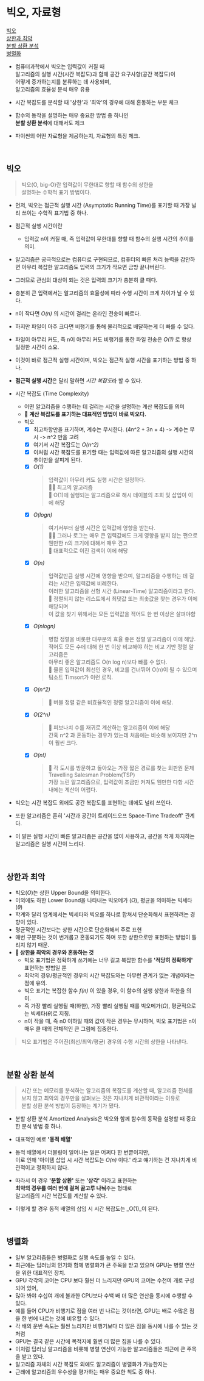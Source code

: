 # 빅오, 자료형

[빅오](#id-section1)<br>
[상한과 최악](#id-section2)<br>
[분할 상환 분석](#id-section3)<br>
[병렬화](#id-section4)<br>



- 컴퓨터과학에서 빅오는 입력값이 커질 때 <br>
  알고리즘의 실행 시간(시간 복잡도)과 함께 공간 요구사항(공간 복잡도)이 <br>
  어떻게 증가하는지를 분류하는 데 사용되며, <br>
  알고리즘의 효율성 분석 매우 유용
  
- 시간 복잡도를 분석할 때 '상한'과 '최악'의 경우에 대해 혼동하는 부분 체크
- 함수의 동작을 설명하는 매우 중요한 방법 중 하나인 <br>
  **분할 상환 분석**에 대해서도 체크
  
- 파이썬의 어떤 자료형을 제공하는지, 자료형의 특징 체크.

<br>
<div id='id-section1'/>

## 빅오
> 빅오(O, big-O)란 입력값이 무한대로 향할 때 함수의 상한을 <br> 
> 설명하는 수학적 표기 방법이다.

- 먼저, 빅오는 점근적 실행 시간 (Asymptotic Running Time)를 표기할 때 가장 널리 쓰이는 수학적 표기법 중 하나.
- 점근적 실행 시간이란
    - 입력값 n이 커질 때, 즉 입력값이 무한대를 향할 때 함수의 실행 시간의 추이를 의미.
    
- 알고리즘은 궁극적으로는 컴퓨터로 구현되므로, 컴퓨터의 빠른 처리 능력을 감안하면 아무리 복잡한 알고리즘도 입력의 크기가 작으면 금방 끝나버린다.
- 그러므로 관심의 대상이 되는 것은 입력의 크기가 충분히 클 때다.
- 충분히 큰 입력에서는 알고리즘의 효율성에 따라 수행 시간이 크게 차이가 날 수 있다.
- n이 작다면 *O(n)* 의 시간이 걸리는 온라인 전송이 빠르다.
- 하지만 파일이 아주 크다면 비행기를 통해 물리적으로 배달하는게 더 빠를 수 있다.
- 파일이 아무리 커도, 즉 n이 아무리 커도 비행기를 통한 파일 전송은 *O(1)* 로 항상 일정한 시간이 소요.
- 이것이 바로 점근적 실행 시간이며, 빅오는 점근적 실행 시간을 표기하는 방법 중 하나.
- **점근적 실행 시간**은 달리 말하면 *시간 복잡도*라 할 수 있다.
- 시간 복잡도 (Time Complexity)
  - 어떤 알고리즘을 수행하는 데 걸리는 시간을 설명하는 계산 복잡도를 의미
  - 🚀 **계산 복잡도를 표기하는 대표적인 방법이 바로 빅오다.**
  - 빅오
    - [x] 최고차항만을 표기하며, 계수는 무시한다. (4n^2 + 3n + 4) -> 계수는 무시 -> n^2 만을 고려
    - [x] 여기서 시간 복잡도는 _O(n^2)_
    - [x] 이처럼 시간 복잡도를 표기할 때는 입력값에 따른 알고리즘의 실행 시간의 추이만을 살피게 된다.
    - [x] _O(1)_  
        > 입력값이 아무리 커도 실행 시간은 일정하다. <br>
        👍🏻 최고의 알고리즘 <br>
        🔎 O(1)에 실행되는 알고리즘으로 해시 테이블의 조회 및 삽입이 이에 해당
    - [x] _O(logn)_  
        > 여기서부터 실행 시간은 입력값에 영향을 받는다. <br>
        👌🏻 그러나 로그는 매우 큰 입력값에도 크게 영향을 받지 않는 편으로 웬만한 n의 크기에 대해서 매우 견고 <br>
        🔎 대표적으로 이진 검색이 이에 해당   
    - [x] _O(n)_  
        > 입력값만큼 실행 시간에 영향을 받으며, 알고리즘을 수행하는 데 걸리는 시간은 입력값에 비례한다. <br>
        이러한 알고리즘을 선형 시간 (Linear-Time) 알고리즘이라고 한다. <br>
        🔎 정렬되지 않는 리스트에서 최댓값 또는 최솟값을 찾는 경우가 이에 해당되며 <br>
            이 값을 찾기 위해서는 모든 입력값을 적어도 한 번 이상은 살펴야함 
    - [x] _O(nlogn)_  
        > 병합 정렬을 비롯한 대부분의 효율 좋은 정렬 알고리즘이 이에 해당. <br>
        적어도 모든 수에 대해 한 번 이상 비교해야 하는 비교 기반 정렬 알고리즘은 <br>
        아무리 좋은 알고리즘도 O(n log n)보다 빠를 수 없다. <br>
        🔎 물론 입력값이 최선인 경우, 비교를 건너뛰어 O(n)이 될 수 있으며 팀소트 Timsort가 이런 로직.
    - [x] _O(n^2)_  
        > 🔎 버블 정렬 같은 비효율적인 정렬 알고리즘이 이에 해당.
    - [x] _O(2^n)_  
        > 🔎 피보나치 수를 재귀로 계산하는 알고리즘이 이에 해당 <br>
         간혹 n^2 과 혼동하는 경우가 있는데 처음에는 비슷해 보이지만 2^n이 훨씬 크다. <br>
    - [x] _O(n!)_  
        > 🔎 각 도시를 방문하고 돌아오는 가장 짧은 경로를 찾는 외판원 문제 Travelling Salesman Problem(TSP) <br>
             가장 느린 알고리즘으로, 입력값이 조금만 커져도 웬만한 다항 시간 내에는 계산이 어렵다. <br>
       
- 빅오는 시간 복잡도 외에도 공간 복잡도를 표현하는 데에도 널리 쓰인다.
- 또한 알고리즘은 흔히 '시간과 공간이 트레이드오프 Space-Time Tradeoff' 관계다.
- 이 말은 실행 시간이 빠른 알고리즘은 공간을 많이 사용하고, 공간을 적게 차지하는 알고리즘은 실행 시간이 느리다.

<br>
<div id='id-section2'/>

## 상한과 최악
- 빅오(_O_)는 상한 Upper Bound을 의미한다.
- 이외에도 하한 Lower Bound을 나타내는 빅오메가 (_Ω_), 평균을 의미하는 빅세타 (_θ_)
- 학계와 달리 업계에서는 빅세타와 빅오를 하나로 합쳐서 단순화해서 표현하려는 경향이 있다.
- 평균적인 시간보다는 상한 시간으로 단순화해서 주로 표현
- 매번 구분하는 것이 번거롭고 혼동되기도 하며 또한 상한으로만 표현하는 방법이 틀리지 않기 때문.
- **🤔 상한을 최악의 경우와 혼동하는 것**
  - 빅오 표기법은 정확하게 쓰기에는 너무 길고 복잡한 함수를 **'적당히 정확하게'** 표현하는 방법일 뿐
  - 최악의 경우/평균적인 경우의 시간 복잡도와는 아무런 관계가 없는 개념이라는 점에 유의.
  - 빅오 표기는 복잡한 함수 _f(n)_ 이 있을 경우, 이 함수의 실행 상한과 하한을 의미.
  - 즉 가장 빨리 실행될 때(하한), 가장 빨리 실행될 때를 빅오메가(_Ω_), 평균적으로는 빅세타(_θ_)로 지칭.
  - n이 작을 때, 즉 n0 이하일 때의 값이 작은 경우는 무시하며, 빅오 표기법은 n이 매우 클 때의 전체적인 큰 그림에 집중한다.
  
> 빅오 표기법은 주어진(최선/최악/평균) 경우의 수행 시간의 상한을 나타낸다.
 
<br>
<div id='id-section3'/>

## 분할 상환 분석
> 시간 또는 메모리를 분석하는 알고리즘의 복잡도를 계산할 때, 알고리즘 전체를<br>
> 보지 않고 최악의 경우만을 살펴보는 것은 지나치게 비관적이라는 이유로<br>
> 분할 상환 분석 방법이 등장하는 계기가 됐다.
- 분할 상환 분석 Amortized Analysis은 빅오와 함께 함수의 동작을 설명할 때 중요한 분석 방법 중 하나.
- 대표적인 예로 **'동적 배열'**
- 동적 배열에서 더블링이 일어나는 일은 어쩌다 한 번뿐이지만, <br>
  이로 인해 '아이템 삽입 시 시간 복잡도는 _O(n)_ 이다.' 라고 얘기하는 건 지나치게 비관적이고 정확하지 않다.
  
- 따라서 이 경우 **'분할 상환'** 또는 **'상각'** 이라고 표현하는 <br>
  **최악의 경우를 여러 번에 걸쳐 골고루 나눠**주는 형태로 <br>
  알고리즘의 시간 복잡도를 계산할 수 있다.
  
- 이렇게 할 경우 동적 배열의 삽입 시 시간 복잡도는 _O(1)_이 된다.

<br>
<div id='id-section4'/>

## 병렬화
- 일부 알고리즘들은 병렬화로 실행 속도를 높일 수 있다.
- 최근에는 딥러닝의 인기와 함께 병렬화가 큰 주목을 받고 있으며 GPU는 병렬 연산을 위한 대표적인 장치.
- GPU 각각의 코어는 CPU 보다 훨씬 더 느리지만 GPU의 코어는 수천여 개로 구성되어 있어,
- 많아 봐야 수십여 개에 불과한 CPU보다 수백 배 더 많은 연산을 동시에 수행할 수 있다.
- 예를 들어 CPU가 비행기로 짐을 여러 번 나르는 것이라면, GPU는 배로 수많은 짐을 한 번에 나르는 것에 비유할 수 있다.
- 각 배의 운반 속도는 훨씬 느리지만 비행기보다 더 많은 짐을 동시에 나를 수 있는 것처럼
- GPU는 결국 같은 시간에 목적지에 훨씬 더 많은 짐을 나를 수 있다.
- 이처럼 딥러닝 알고리즘을 비롯해 병렬 연산이 가능한 알고리즘들은 최근에 큰 주목을 받고 있다.
- 알고리즘 자체의 시간 복잡도 외에도 알고리즘이 병렬화가 가능한지는
- 근래에 알고리즘의 우수성을 평가하는 매우 중요한 척도 중 하나.
